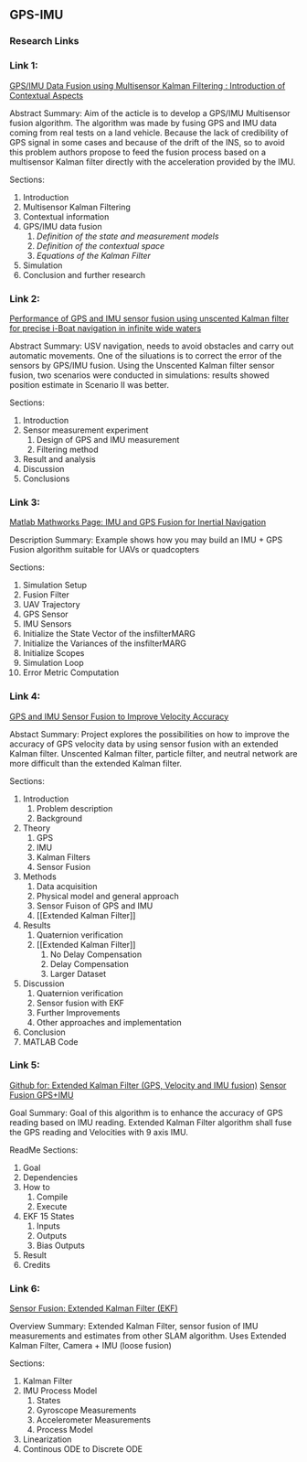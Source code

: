 ## GPS-IMU

### Research Links 

### Link 1: 
[GPS/IMU Data Fusion using Multisensor Kalman Filtering : Introduction of Contextual Aspects](https://www.stats.ox.ac.uk/~caron/Publications/J_Information_Fusion_2004.pdf)

Abstract Summary:
Aim of the acticle is to develop a GPS/IMU Multisensor fusion algorithm. The algorithm was made by fusing GPS and IMU data coming from real tests on a land vehicle. Because the lack of credibility of GPS signal in some cases and because of the drift of the INS, so to avoid this problem authors propose to feed the fusion process based on a multisensor Kalman filter directly with the acceleration provided by the IMU.

Sections:
1) Introduction
2) Multisensor Kalman Filtering
3) Contextual information
4) GPS/IMU data fusion
	1) *Definition of the state and measurement models*
	2) *Definition of the contextual space*
	3) *Equations of the Kalman Filter*
5) Simulation
6) Conclusion and further research

### Link 2:
[Performance of GPS and IMU sensor fusion using unscented Kalman
filter for precise i-Boat navigation in infinite wide waters](https://reader.elsevier.com/reader/sd/pii/S1674984722000969?token=C0355CE6FFFB82545E6C71AC83D91C368A94951A1E60A71AF7B674C4849ABC68E7FB953C814D2521EC9B139E3FDD25E0&originRegion=us-east-1&originCreation=20230306014544)

Abstract Summary: USV navigation, needs to avoid obstacles and carry out automatic movements. One of the siluations is to correct the error of the sensors by GPS/IMU fusion. Using the Unscented Kalman filter sensor fusion, two scenarios were conducted in simulations: results showed position estimate in Scenario II was better.

Sections:
1) Introduction
2) Sensor measurement experiment
	1) Design of GPS and IMU measurement
	2) Filtering method
3) Result and analysis
4) Discussion
5) Conclusions

### Link 3:
[Matlab Mathworks Page: IMU and GPS Fusion for Inertial Navigation](https://www.mathworks.com/help/fusion/ug/imu-and-gps-fusion-for-inertial-navigation.html)

Description Summary:
Example shows how you may build an IMU + GPS Fusion algorithm suitable for UAVs or quadcopters

Sections:
1) Simulation Setup
2) Fusion Filter
3) UAV Trajectory
4) GPS Sensor
5) IMU Sensors
6) Initialize the State Vector of the insfilterMARG
7) Initialize the Variances of the insfilterMARG
8) Initialize Scopes
9) Simulation Loop
10) Error Metric Computation

### Link 4:
[GPS and IMU Sensor Fusion to Improve Velocity Accuracy](http://uu.diva-portal.org/smash/get/diva2:1682155/FULLTEXT01.pdf)

Abstact Summary: Project explores the possibilities on how to improve the accuracy of GPS velocity data by using sensor fusion with an extended Kalman filter. Unscented Kalman filter, particle filter, and neutral network are more difficult than the extended Kalman filter.

Sections:
1) Introduction
	1) Problem description
	2) Background
2) Theory
	1) GPS
	2) IMU
	3) Kalman Filters
	4) Sensor Fusion
3) Methods
	1) Data acquisition
	2) Physical model and general approach
	3) Sensor Fuison of GPS and IMU
	4) [[Extended Kalman Filter]]
4) Results
	1) Quaternion verification
	2) [[Extended Kalman Filter]]
		1) No Delay Compensation
		2) Delay Compensation
		3) Larger Dataset
5) Discussion
	1) Quaternion verification
	2) Sensor fusion with EKF
	3) Further Improvements
	4) Other approaches and implementation
6) Conclusion
7) MATLAB Code

### Link 5:
[Github for: Extended Kalman Filter (GPS, Velocity and IMU fusion)](https://github.com/sugbuv/EKF_IMU_GPS)
[Sensor Fusion GPS+IMU](https://canvas.kth.se/courses/4962/files/805888/download?wrap=1)

Goal Summary: Goal of this algorithm is to enhance the accuracy of GPS reading based on IMU reading. Extended Kalman Filter algorithm shall fuse the GPS reading and Velocities with 9 axis IMU. 

ReadMe Sections:
1) Goal
2) Dependencies
3) How to
	1) Compile
	2) Execute
4) EKF 15 States
	1) Inputs
	2) Outputs
	3) Bias Outputs
5) Result
6) Credits

### Link 6:
[Sensor Fusion: Extended Kalman Filter (EKF)](https://kusemanohar.wordpress.com/2020/04/08/sensor-fusion-extended-kalman-filter-ekf/)

Overview Summary: Extended Kalman Filter, sensor fusion of IMU measurements and estimates from other SLAM algorithm.  Uses Extended Kalman Filter, Camera + IMU (loose fusion)

Sections: 
1) Kalman Filter
2) IMU Process Model
	1) States
	2) Gyroscope Measurements
	3) Accelerometer Measurements
	4) Process Model
3) Linearization
4) Continous ODE to Discrete ODE